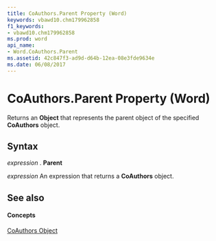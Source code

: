 ```yaml
---
title: CoAuthors.Parent Property (Word)
keywords: vbawd10.chm179962858
f1_keywords:
- vbawd10.chm179962858
ms.prod: word
api_name:
- Word.CoAuthors.Parent
ms.assetid: 42c847f3-ad9d-d64b-12ea-08e3fde9634e
ms.date: 06/08/2017
---
```



# CoAuthors.Parent Property (Word)

Returns an **Object** that represents the parent object of the specified **CoAuthors** object.


## Syntax

 _expression_ . **Parent**

 _expression_ An expression that returns a **CoAuthors** object.


## See also


#### Concepts


[CoAuthors Object](coauthors-object-word.md)

